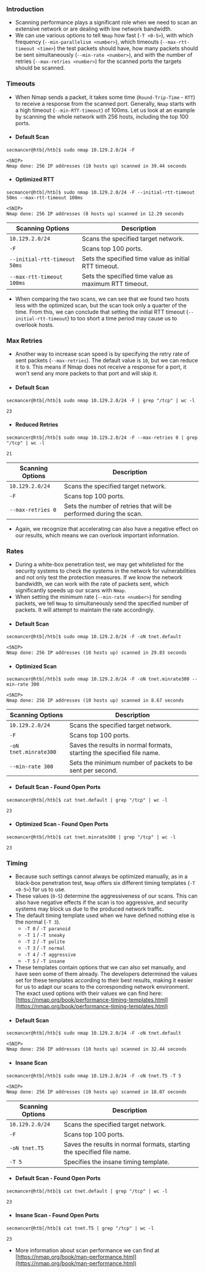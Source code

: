 ### Introduction
- Scanning performance plays a significant role when we need to scan an extensive network or are dealing with low network bandwidth.
- We can use various options to tell `Nmap` how fast (`-T <0-5>`), with which frequency (`--min-parallelism <number>`), which timeouts (`--max-rtt-timeout <time>`) the test packets should have, how many packets should be sent simultaneously (`--min-rate <number>`), and with the number of retries (`--max-retries <number>`) for the scanned ports the targets should be scanned.

### Timeouts
- When Nmap sends a packet, it takes some time (`Round-Trip-Time` - `RTT`) to receive a response from the scanned port. Generally, `Nmap` starts with a high timeout (`--min-RTT-timeout`) of 100ms. Let us look at an example by scanning the whole network with 256 hosts, including the top 100 ports.
- #### Default Scan
```shell-session
secmancer@htb[/htb]$ sudo nmap 10.129.2.0/24 -F

<SNIP>
Nmap done: 256 IP addresses (10 hosts up) scanned in 39.44 seconds
```
- #### Optimized RTT
```shell-session
secmancer@htb[/htb]$ sudo nmap 10.129.2.0/24 -F --initial-rtt-timeout 50ms --max-rtt-timeout 100ms

<SNIP>
Nmap done: 256 IP addresses (8 hosts up) scanned in 12.29 seconds
```

| **Scanning Options** | **Description** |
| --- | --- |
| `10.129.2.0/24` | Scans the specified target network. |
| `-F` | Scans top 100 ports. |
| `--initial-rtt-timeout 50ms` | Sets the specified time value as initial RTT timeout. |
| `--max-rtt-timeout 100ms` | Sets the specified time value as maximum RTT timeout. |

- When comparing the two scans, we can see that we found two hosts less with the optimized scan, but the scan took only a quarter of the time. From this, we can conclude that setting the initial RTT timeout (`--initial-rtt-timeout`) to too short a time period may cause us to overlook hosts.


### Max Retries
- Another way to increase scan speed is by specifying the retry rate of sent packets (`--max-retries`). The default value is `10`, but we can reduce it to `0`. This means if Nmap does not receive a response for a port, it won't send any more packets to that port and will skip it.
- #### Default Scan
```shell-session
secmancer@htb[/htb]$ sudo nmap 10.129.2.0/24 -F | grep "/tcp" | wc -l

23
```
- #### Reduced Retries
```shell-session
secmancer@htb[/htb]$ sudo nmap 10.129.2.0/24 -F --max-retries 0 | grep "/tcp" | wc -l

21
```

| **Scanning Options** | **Description** |
| --- | --- |
| `10.129.2.0/24` | Scans the specified target network. |
| `-F` | Scans top 100 ports. |
| `--max-retries 0` | Sets the number of retries that will be performed during the scan. |

- Again, we recognize that accelerating can also have a negative effect on our results, which means we can overlook important information.



### Rates
- During a white-box penetration test, we may get whitelisted for the security systems to check the systems in the network for vulnerabilities and not only test the protection measures. If we know the network bandwidth, we can work with the rate of packets sent, which significantly speeds up our scans with `Nmap`. 
- When setting the minimum rate (`--min-rate <number>`) for sending packets, we tell `Nmap` to simultaneously send the specified number of packets. It will attempt to maintain the rate accordingly.
- #### Default Scan
```shell-session
secmancer@htb[/htb]$ sudo nmap 10.129.2.0/24 -F -oN tnet.default

<SNIP>
Nmap done: 256 IP addresses (10 hosts up) scanned in 29.83 seconds
```
- #### Optimized Scan
```shell-session
secmancer@htb[/htb]$ sudo nmap 10.129.2.0/24 -F -oN tnet.minrate300 --min-rate 300

<SNIP>
Nmap done: 256 IP addresses (10 hosts up) scanned in 8.67 seconds
```

| **Scanning Options** | **Description** |
| --- | --- |
| `10.129.2.0/24` | Scans the specified target network. |
| `-F` | Scans top 100 ports. |
| `-oN tnet.minrate300` | Saves the results in normal formats, starting the specified file name. |
| `--min-rate 300` | Sets the minimum number of packets to be sent per second. |

- #### Default Scan - Found Open Ports
```shell-session
secmancer@htb[/htb]$ cat tnet.default | grep "/tcp" | wc -l

23
```

- #### Optimized Scan - Found Open Ports
```shell-session
secmancer@htb[/htb]$ cat tnet.minrate300 | grep "/tcp" | wc -l

23
```


### Timing
- Because such settings cannot always be optimized manually, as in a black-box penetration test, `Nmap` offers six different timing templates (`-T <0-5>`) for us to use. 
- These values (`0-5`) determine the aggressiveness of our scans. This can also have negative effects if the scan is too aggressive, and security systems may block us due to the produced network traffic. 
- The default timing template used when we have defined nothing else is the normal (`-T 3`).
	- `-T 0` / `-T paranoid`
	- `-T 1` / `-T sneaky`
	- `-T 2` / `-T polite`
	- `-T 3` / `-T normal`
	- `-T 4` / `-T aggressive`
	- `-T 5` / `-T insane`
- These templates contain options that we can also set manually, and have seen some of them already. The developers determined the values set for these templates according to their best results, making it easier for us to adapt our scans to the corresponding network environment. The exact used options with their values we can find here: [https://nmap.org/book/performance-timing-templates.html](https://nmap.org/book/performance-timing-templates.html)
- #### Default Scan
```shell-session
secmancer@htb[/htb]$ sudo nmap 10.129.2.0/24 -F -oN tnet.default 

<SNIP>
Nmap done: 256 IP addresses (10 hosts up) scanned in 32.44 seconds
```
- #### Insane Scan
```shell-session
secmancer@htb[/htb]$ sudo nmap 10.129.2.0/24 -F -oN tnet.T5 -T 5

<SNIP>
Nmap done: 256 IP addresses (10 hosts up) scanned in 18.07 seconds
```

| **Scanning Options** | **Description** |
| --- | --- |
| `10.129.2.0/24` | Scans the specified target network. |
| `-F` | Scans top 100 ports. |
| `-oN tnet.T5` | Saves the results in normal formats, starting the specified file name. |
| `-T 5` | Specifies the insane timing template. |

- #### Default Scan - Found Open Ports
```shell-session
secmancer@htb[/htb]$ cat tnet.default | grep "/tcp" | wc -l

23
```
- #### Insane Scan - Found Open Ports
```shell-session
secmancer@htb[/htb]$ cat tnet.T5 | grep "/tcp" | wc -l

23
```
- More information about scan performance we can find at [https://nmap.org/book/man-performance.html](https://nmap.org/book/man-performance.html)